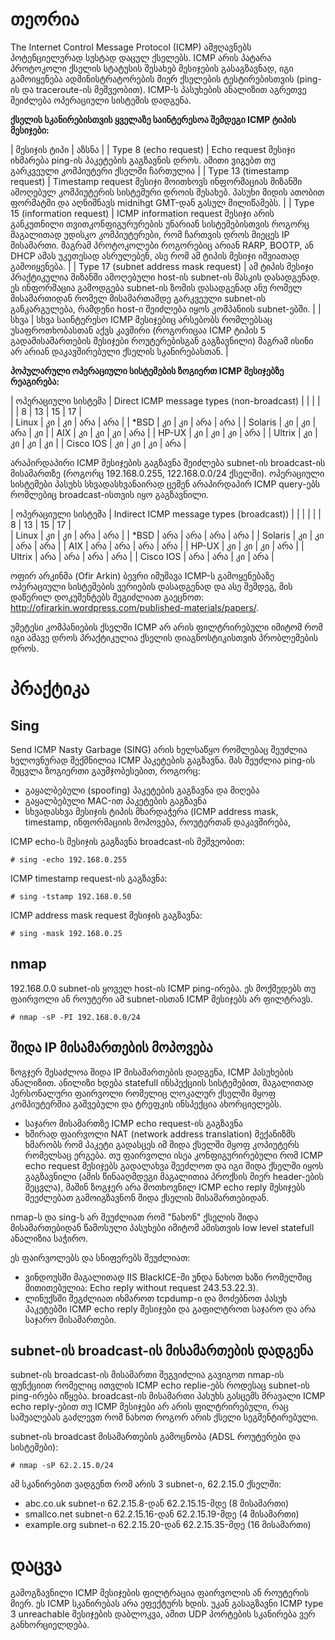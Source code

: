 # თეორია

The Internet Control Message Protocol (ICMP) ამჟღავნებს პოტენციელურად სუსტად დაცულ ქსელებს. ICMP არის პატარა პროტოკოლი ქსელის სტატუსის შესახებ მესიჯების გასაგზავნად, იგი გამოიყენება ადმინისტრატორების მიერ ქსელების ტესტირებისთვის (ping-ის და traceroute-ის მეშვეობით). ICMP-ს პასუხების ანალიზით აგრეთვე შეიძლება ოპერაციული სისტემის დადგენა. 

**ქსელის სკანირებისთვის ყველაზე საინტერესოა შემდეგი ICMP ტიპის მესიჯები:**

| მესიჯის ტიპი    | აზსნა            |
| Type 8 (echo request)    | Echo request მესიჯი იხმარება ping-ის პაკეტების გაგზავნის დროს. ამითი ვიგებთ თუ გარკვეული კომპიუტერი ქსელში ჩართულია     | 
| Type 13 (timestamp request)    | Timestamp request მესიჯი მოითხოვს ინფორმაციას მიზანში ამოღებულ კომპიუტერის სისტემური დროის შესახებ. პასუხი მიდის ათობით ფორმატში და აღნიშნავს midnihgt GMT-დან გასულ მილიწამებს.   |
| Type 15 (information request)    | ICMP information request მესიჯი არის განკუთნილი თვითკონფიგურურების უნარიან სისტემებისთვის როგორც მაგალითად უდისკო კომპიუტერები, რომ ჩართვის დროს მიეცეს IP მისამართი. მაგრამ პროტოკოლები როგორებიც არიან RARP, BOOTP, ან DHCP ამას უკეთესად ასრულებენ, ასე რომ ამ ტიპის მესიჯი იშვიათად გამოიყენება.    | 
| Type 17 (subnet address mask request)   | ამ ტიპის მესიჯი პრაქტიკულია მიზანში ამოღებული host-ის subnet-ის მასკის დასადგენად. ეს ინფორმაცია გამოდგება subnet-ის ზომის დასადგენად ანუ რომელ მისამართიდან რომელ მისამართამდე გარკვეული subnet-ის განკარგულება, რამდენი host-ი შეიძლება იყოს კომპანიის subnet-ებში.  |
| სხვა  | სხვა საინტერესო ICMP მესიჯებიც არსებობს რომლებსაც უსაფროთხობასთან აქვს კავშირი (როგორიცაა ICMP ტიპის 5 გადამისამართების მესიჯები როუტერებისგან გაგზავნილი) მაგრამ ისინი არ არიან დაკავშირებული ქსელის სკანირებასთან.  |

**პოპულარული ოპერაციული სისტემების ზოგიერთ ICMP მესიჯებზე რეაგირება:**

| ოპერაციული სისტემა    | Direct ICMP message types (non-broadcast)  | | | | 
|         |  8  |  13 |  15 |  17 |  
| Linux   | კი | კი | არა  | არა | 
| *BSD    | კი | კი | არა  | არა |
| Solaris | კი | კი | არა  | კი |
| AIX     | კი | კი | კი  | არა |
| HP-UX   | კი | კი | კი | არა |
| Ultrix  | კი | კი | კი | კი |
| Cisco IOS | კი | კი | კი | არა |

არაპირდაპირი ICMP მესიჯების გაგზავნა შეიძლება subnet-ის broadcast-ის მისამართზე (როგორც 192.168.0.255, 122.168.0.0/24 ქსელში). ოპერაციული სისტემები პასუხს სხვადასხვანაირად ცემენ არაპირდაპირ ICMP query-ებს რომლებიც broadcast-ისთვის იყო გაგზავნილი. 

| ოპერაციული სისტემა    | Indirect ICMP message types (broadcast))  | | | |
|           |  8  |  13  |  15 |  17 |  
| Linux     | კი  | კი   | არა  | არა | 
| *BSD      | არა | არა | არა  | არა |
| Solaris   | კი  | კი   | არა  | არა |
| AIX       | არა | არა | არა  | არა |
| HP-UX     | კი  | კი   | კი   | არა |
| Ultrix    | არა | არა | არა  | არა |
| Cisco IOS | არა | არა | კი   | არა |

ოფირ არკინმა (Ofir Arkin) ბევრი იმუშავა ICMP-ს გამოყენებაზე ოპერაციული სისტემების ვერიების დასადგენად და ასე შემდეგ, მის დაწერილ დოკუმენტებს შეგიძლიათ გაეცნოთ: http://ofirarkin.wordpress.com/published-materials/papers/.

უმეტესი კომპანიების ქსელში ICMP არ არის ფილტრირებული იმიტომ რომ იგი ამავე დროს
პრაქტიკულია ქსელის დიაგნოსტიკისთვის პრობლემების დროს.

# პრაქტიკა

## Sing

Send ICMP Nasty Garbage (SING) არის ხელსაწყო რომლებაც შეუძლია ხელოვნურად შექმნილია ICMP პაკეტების გაგზავნა. მას შეუძლია ping-ის შეცვლა ზოგიერთი გაუმჯობესებით, როგორც:
  * გაყალბებული (spoofing) პაკეტების გაგზავნა და მიღება
  * გაყალბებული MAC-ით პაკეტების გაგზავნა
  * სხვადასხვა მესიჯის ტიპის მხარდაჭერა (ICMP address mask, timestamp, ინფორმაციის მოპოვება, როუტერთან დაკავშირება, 

ICMP echo-ს მესიჯის გაგზავნა broadcast-ის მეშვეობით:

```
# sing -echo 192.168.0.255
```

ICMP timestamp request-ის გაგზავნა:

```
# sing -tstamp 192.168.0.50
```

ICMP address mask request მესიჯის გაგზავნა:

```
# sing -mask 192.168.0.25
```

## nmap

192.168.0.0 subnet-ის ყოველ host-ის ICMP ping-ირება. ეს მოქმედებს თუ ფაირვოლი ან როუტერი ამ subnet-ისთან ICMP მესიჯებს არ ფილტრავს. 

```
# nmap -sP -PI 192.168.0.0/24
```

## შიდა IP მისამართების მოპოვება

ზოგჯერ შესაძლოა შიდა IP მისამართების დადგენა, ICMP პასუხების ანალიზით. ანილიზი ხდება statefull ინსპექციის სისტემებით, მაგალითად პერსონალური ფაირვოლი რომელიც ლოკალურ ქსელში მყოფ კომპიუტერშია გაშვებული და ტრეფკის ინსპექცია ახორციელებს.

  - საჯარო მისამართზე ICMP echo request-ის გაგზავნა
  - ხშირად ფაირვოლი NAT (network address translation) მექანიზმს ხმარობს რომ პაკეტი გადასცეს იმ შიდა ქსელში მყოფ კოპიუტერს რომელსაც ერგება. თუ ფაირვოლი ისეა კონფიგურირებული რომ ICMP echo request მესიჯებს გადალახვა შეეძლოთ და იგი შიდა ქსელში იყოს გაგზავნილი (ამის წინააღმდეგი მაგალითია პროქსის მიერ header-ების შეცვლა), მაშინ ზოგჯერ არა მოთხოვნილ ICMP echo reply მესიჯებს შეეძლებათ გამოიგზავნონ შიდა ქსელის მისამართებიდან.

nmap-ს და sing-ს არ შეუძლიათ რომ "ნახონ" ქსელის შიდა მისამართებიდან წამოსული პასუხები იმიტომ ამისთვის low level statefull ანალიზია საჭირო.

ეს ფაირვოლებს და სნიფერებს შეუძლიათ:
  * ვინდოუსში მაგალითად IIS BlackICE-ში უნდა ნახოთ ხაზი რომელშიც მითითებულია: Echo reply without request   243.53.22.3).
  * ლინუქსში შეგძლიათ იხმაროთ tcpdump-ი და მოძებნოთ პასუხ პაკეტებში ICMP echo reply მესიჯები და გაფილტროთ საჯარო და არა საჯარო მისამართები.


## subnet-ის broadcast-ის მისამართების დადგენა

subnet-ის broadcast-ის მისამართი შეგვიძლია გავიგოთ nmap-ის ფუნქციით რომელიც ითვლის ICMP echo replie-ებს როდესაც subnet-ის ping-ირება იწყება. broadcast-ის მისამართი პასუხს გასცემს მრავალი ICMP echo reply-ებით თუ ICMP მესიჯები არ არის ფილტრირებული, რაც საშუალებას გაძლევთ რომ ნახოთ როგორ არის ქსელი სეგმენტირებული.

subnet-ის broadcast მისამართების გამოცნობა (ADSL როუტერები და სისტემები):

```
# nmap -sP 62.2.15.0/24
```

ამ სკანირებით ვადგენთ რომ არის 3 subnet-ი, 62.2.15.0 ქსელში:

  * abc.co.uk subnet-ი 62.2.15.8-დან 62.2.15.15-მდე (8 მისამართი)
  * smallco.net subnet-ი 62.2.15.16-დან 62.2.15.19-მდე (4 მისამართი)
  * example.org subnet-ი 62.2.15.20-დან 62.2.15.35-მდე (16 მისამართი)


# დაცვა

გამოგზავნილი ICMP მესიჯების ფილტრაცია ფაირვოლის ან როუტერის მიერ. ეს ICMP სკანირებას არა ეფექტურს ხდის.
უკან გასაგზავნი ICMP type 3 unreachable მესიჯების დაბლოკვა, ამით UDP პორტების სკანირება ვერ განხორციელდება.
